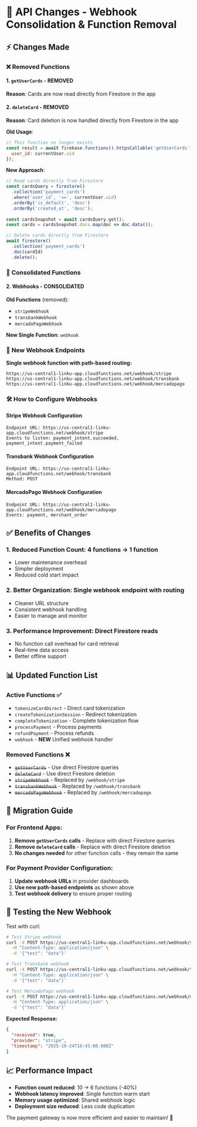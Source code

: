 # 🔄 API Changes - Webhook Consolidation & Function Removal

## ⚡ Changes Made

### ❌ **Removed Functions**

#### 1. `getUserCards` - **REMOVED**
**Reason**: Cards are now read directly from Firestore in the app

#### 2. `deleteCard` - **REMOVED**
**Reason**: Card deletion is now handled directly from Firestore in the app

**Old Usage**:
```javascript
// This function no longer exists
const result = await firebase.functions().httpsCallable('getUserCards')({
  user_id: currentUser.uid
});
```

**New Approach**: 
```javascript
// Read cards directly from Firestore
const cardsQuery = firestore()
  .collection('payment_cards')
  .where('user_id', '==', currentUser.uid)
  .orderBy('is_default', 'desc')
  .orderBy('created_at', 'desc');
  
const cardsSnapshot = await cardsQuery.get();
const cards = cardsSnapshot.docs.map(doc => doc.data());

// Delete cards directly from Firestore
await firestore()
  .collection('payment_cards')
  .doc(cardId)
  .delete();
```

### 🔀 **Consolidated Functions**

#### 2. Webhooks - **CONSOLIDATED**

**Old Functions** (removed):
- `stripeWebhook`
- `transbankWebhook` 
- `mercadoPagoWebhook`

**New Single Function**: `webhook`

### 📍 **New Webhook Endpoints**

**Single webhook function with path-based routing:**

```
https://us-central1-linku-app.cloudfunctions.net/webhook/stripe
https://us-central1-linku-app.cloudfunctions.net/webhook/transbank  
https://us-central1-linku-app.cloudfunctions.net/webhook/mercadopago
```

### 🛠 **How to Configure Webhooks**

#### **Stripe Webhook Configuration**
```
Endpoint URL: https://us-central1-linku-app.cloudfunctions.net/webhook/stripe
Events to listen: payment_intent.succeeded, payment_intent.payment_failed
```

#### **Transbank Webhook Configuration**
```
Endpoint URL: https://us-central1-linku-app.cloudfunctions.net/webhook/transbank
Method: POST
```

#### **MercadoPago Webhook Configuration**
```
Endpoint URL: https://us-central1-linku-app.cloudfunctions.net/webhook/mercadopago
Events: payment, merchant_order
```

## ✅ **Benefits of Changes**

### 1. **Reduced Function Count**: 4 functions → 1 function
- Lower maintenance overhead
- Simpler deployment
- Reduced cold start impact

### 2. **Better Organization**: Single webhook endpoint with routing
- Cleaner URL structure
- Consistent webhook handling
- Easier to manage and monitor

### 3. **Performance Improvement**: Direct Firestore reads
- No function call overhead for card retrieval
- Real-time data access
- Better offline support

## 📊 **Updated Function List**

### **Active Functions** ✅
- `tokenizeCardDirect` - Direct card tokenization
- `createTokenizationSession` - Redirect tokenization  
- `completeTokenization` - Complete tokenization flow
- `processPayment` - Process payments
- `refundPayment` - Process refunds
- `webhook` - **NEW** Unified webhook handler

### **Removed Functions** ❌
- ~~`getUserCards`~~ - Use direct Firestore queries
- ~~`deleteCard`~~ - Use direct Firestore deletion
- ~~`stripeWebhook`~~ - Replaced by `/webhook/stripe`
- ~~`transbankWebhook`~~ - Replaced by `/webhook/transbank`  
- ~~`mercadoPagoWebhook`~~ - Replaced by `/webhook/mercadopago`

## 🔧 **Migration Guide**

### For Frontend Apps:
1. **Remove `getUserCards` calls** - Replace with direct Firestore queries
2. **Remove `deleteCard` calls** - Replace with direct Firestore deletion
3. **No changes needed** for other function calls - they remain the same

### For Payment Provider Configuration:
1. **Update webhook URLs** in provider dashboards
2. **Use new path-based endpoints** as shown above
3. **Test webhook delivery** to ensure proper routing

## 🎯 **Testing the New Webhook**

Test with curl:
```bash
# Test Stripe webhook
curl -X POST https://us-central1-linku-app.cloudfunctions.net/webhook/stripe \
  -H "Content-Type: application/json" \
  -d '{"test": "data"}'

# Test Transbank webhook  
curl -X POST https://us-central1-linku-app.cloudfunctions.net/webhook/transbank \
  -H "Content-Type: application/json" \
  -d '{"test": "data"}'

# Test MercadoPago webhook
curl -X POST https://us-central1-linku-app.cloudfunctions.net/webhook/mercadopago \
  -H "Content-Type: application/json" \
  -d '{"test": "data"}'
```

**Expected Response:**
```json
{
  "received": true,
  "provider": "stripe",
  "timestamp": "2025-10-24T16:45:00.000Z"
}
```

## 📈 **Performance Impact**

- **Function count reduced**: 10 → 6 functions (-40%)
- **Webhook latency improved**: Single function warm start
- **Memory usage optimized**: Shared webhook logic
- **Deployment size reduced**: Less code duplication

The payment gateway is now more efficient and easier to maintain! 🚀